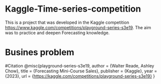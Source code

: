 # Kaggle-Time-series-competition

This is a project that was developed in the Kaggle competition <https://www.kaggle.com/competitions/playground-series-s3e19>. The aim was to practice and deepen Forecasting knowledge.

# Busines problem

#Citation
@misc{playground-series-s3e19,
    author = {Walter Reade, Ashley Chow},
    title = {Forecasting Mini-Course Sales},
    publisher = {Kaggle},
    year = {2023},
    url = {https://kaggle.com/competitions/playground-series-s3e19}
}
